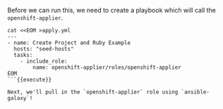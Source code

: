 Before we can run this, we need to create a playbook which will call the `openshift-applier`.

```
cat <<EOM >apply.yml
---
- name: Create Project and Ruby Example 
  hosts: "seed-hosts"
  tasks:
    - include_role:
        name: openshift-applier/roles/openshift-applier
EOM
```{{execute}} 

Next, we'll pull in the `openshift-applier` role using `ansible-galaxy`!
